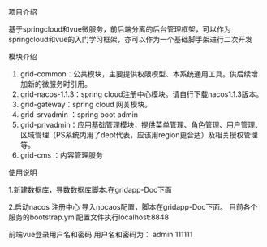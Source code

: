 ﻿项目介绍


基于springcloud和vue微服务，前后端分离的后台管理框架，可以作为springcloud和vue的入门学习框架，亦可以作为一个基础脚手架进行二次开发

模块介绍

1.	grid-common：公共模块，主要提供权限模型、本系统通用工具。供后续增加新的微服务时引用。
2.	grid-nacos-1.1.3：spring cloud注册中心模块。请自行下载nacos1.1.3版本。
3.	grid-gateway：spring cloud 网关模块。
4.	grid-srvadmin ：spring boot admin
5.	grid-privadmin：应用基础管理模块，提供菜单管理、角色管理、用户管理、区域管理（PS系统内用了dept代表，应该用region更合适）及相关授权管理等。
6.	grid-cms ：内容管理服务

使用说明


1.新建数据库，导数数据库脚本.在gridapp-Doc下面

2.启动nacos 注册中心
导入nocaos配置，脚本在gridapp-Doc下面。  目前各个服务的bootstrap.yml配置文件执行localhost:8848

前端vue登录用户名和密码
用户名和密码为：
admin
111111




